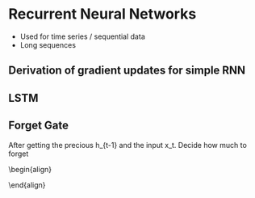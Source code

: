 # Recurrent Neural Networks


- Used for time series / sequential data
- Long sequences


## Derivation of gradient updates for simple RNN






## LSTM


## Forget Gate

After getting the precious h_{t-1} and the input x_t. Decide how much to forget


\begin{align}

\end{align}